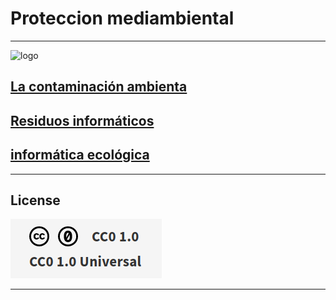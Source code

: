 # Proteccion mediambiental

***
![logo](/establecer-conservacion-ecologica-proteccion-medio-ambiente_24877-53676.avif)


## [La contaminación ambienta](https://github.com/ciscoAnass/Proteccion-mediambiental/blob/main/La-contaminaci%C3%B3n-ambienta.md)
## [Residuos informáticos](https://github.com/ciscoAnass/Proteccion-mediambiental/blob/main/Residuos-informaticos.md)
## [informática ecológica](https://github.com/ciscoAnass/Proteccion-mediambiental/blob/main/infromatica-ecologica)


***
## License

![License](/license.png)

***
